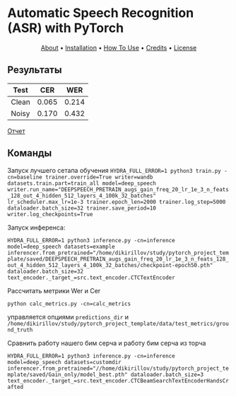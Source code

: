 # Automatic Speech Recognition (ASR) with PyTorch

<p align="center">
  <a href="#about">About</a> •
  <a href="#installation">Installation</a> •
  <a href="#how-to-use">How To Use</a> •
  <a href="#credits">Credits</a> •
  <a href="#license">License</a>
</p>

## Результаты

| Test | CER | WER |
| ------------- | ------------- | ------------- |
| Clean | 0.065 | 0.214 | 
| Noisy | 0.170 | 0.432 |

[Отчет](https://www.comet.com/dikirillov/pytorch-template-asr-example/notes)

## Команды

Запуск лучшего сетапа обучения
`HYDRA_FULL_ERROR=1 python3 train.py -cn=baseline trainer.override=True writer=wandb datasets.train.part=train_all model=deep_speech writer.run_name="DEEPSPEECH_PRETRAIN_augs_gain_freq_20_lr_1e_3_n_feats_128_out_4_hidden_512_layers_4_100k_32_batches" lr_scheduler.max_lr=1e-3 trainer.epoch_len=2000 trainer.log_step=5000 dataloader.batch_size=32 trainer.save_period=10 writer.log_checkpoints=True`

Запуск инференса:

`HYDRA_FULL_ERROR=1 python3 inference.py -cn=inference model=deep_speech datasets=example  inferencer.from_pretrained="/home/dikirillov/study/pytorch_project_template/saved/DEEPSPEECH_PRETRAIN_augs_gain_freq_20_lr_1e_3_n_feats_128_out_4_hidden_512_layers_4_100k_32_batches/checkpoint-epoch50.pth" dataloader.batch_size=32 text_encoder._target_=src.text_encoder.CTCTextEncoder`

Рассчитать метрики Wer и Cer

`python calc_metrics.py -cn=calc_metrics`

управляется опциями `predictions_dir` и `/home/dikirillov/study/pytorch_project_template/data/test_metrics/ground_truth`

Сравнить работу нашего бим серча и работу бим серча из торча

`HYDRA_FULL_ERROR=1 python3 inference.py -cn=inference model=deep_speech datasets=customdir  inferencer.from_pretrained="//home/dikirillov/study/pytorch_project_template/saved/Gain_only/model_best.pth" dataloader.batch_size=3 text_encoder._target_=src.text_encoder.CTCBeamSearchTextEncoderHandsCrafted`
